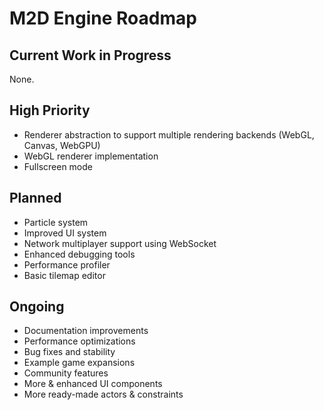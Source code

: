# M2D Engine Roadmap

## Current Work in Progress
None.

## High Priority
- Renderer abstraction to support multiple rendering backends (WebGL, Canvas, WebGPU)
- WebGL renderer implementation
- Fullscreen mode

## Planned
- Particle system
- Improved UI system
- Network multiplayer support using WebSocket
- Enhanced debugging tools
- Performance profiler
- Basic tilemap editor

## Ongoing
- Documentation improvements
- Performance optimizations
- Bug fixes and stability
- Example game expansions
- Community features
- More & enhanced UI components
- More ready-made actors & constraints

